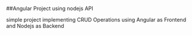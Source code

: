 ##Angular Project using nodejs API

simple project implementing CRUD Operations using Angular as Frontend and Nodejs as Backend
